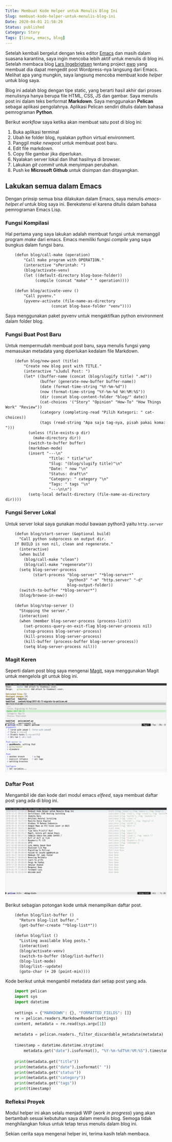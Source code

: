 ```yaml
---
Title: Membuat Kode Helper untuk Menulis Blog Ini
Slug: membuat-kode-helper-untuk-menulis-blog-ini
Date: 2020-04-01 21:58:29
Status: published
Category: Story
Tags: [linux, emacs, blog]
---
```



Setelah kembali bergelut dengan teks editor [Emacs](https://www.gnu.org/software/emacs/download.html) dan masih dalam suasana karantina, saya ingin mencoba lebih aktif untuk menulis di blog ini.
Setelah membaca blog [Lars Ingebrigtsen](https://lars.ingebrigtsen.no/2018/10/02/editing-wordpress-articles-in-emacs/) tentang project [ewp](https://github.com/larsmagne/ewp) yang membuat dia dapat mengedit post Wordpress-nya langsung dari Emacs.
Melihat apa yang mungkin, saya langsung mencoba membuat kode *helper* untuk blog saya.

Blog ini adalah blog dengan tipe static, yang berarti hasil akhir dari proses menulisnya hanya berupa file HTML, CSS, JS dan gambar. Saya menulis post ini dalam teks berformat **Markdown**.
Saya menggunakan **Pelican** sebagai aplikasi pengolahnya. Aplikasi Pelican sendiri ditulis dalam bahasa pemrograman **Python**.

Berikut *workflow* saya ketika akan membuat satu post di blog ini:

1. Buka aplikasi terminal
2. Ubah ke folder blog, nyalakan python virtual environment.
3. Panggil *make newpost* untuk membuat post baru.
4. Edit file markdown.
5. Copy file gambar jika diperlukan.
6. Nyalakan server lokal dan lihat hasilnya di browser.
7. Lakukan *git commit* untuk menyimpan perubahan.
8. Push ke **Microsoft Github** untuk disimpan dan ditayangkan.

## Lakukan semua dalam Emacs ##

Dengan prinsip semua bisa dilakukan dalam Emacs, saya menulis *emacs-helper.el* untuk blog saya ini. 
Berekstensi el karena ditulis dalam bahasa pemrograman Emacs Lisp. 

### Fungsi Kompilasi ###
Hal pertama yang saya lakukan adalah membuat fungsi untuk memanggil program *make* dari emacs. 
Emacs memiliki fungsi *compile* yang saya bungkus dalam fungsi baru.

```emacs-lisp
    (defun blog/call-make (operation)
        "Call make program with OPERATION."
        (interactive "sPerintah: ")
        (blog/activate-venv)
        (let ((default-directory blog-base-folder))
             (compile (concat "make" " " operation))))

    (defun blog/activate-venv ()
        "Call pyvenv."
        (pyvenv-activate (file-name-as-directory
                    (concat blog-base-folder "venv"))))
```

Saya menggunakan paket pyvenv untuk mengaktifkan python environment dalam folder blog.

### Fungsi Buat Post Baru ###
Untuk mempermudah membuat post baru, saya menulis fungsi yang memasukan metadata yang diperlukan kedalam file Markdown.


```emacs-lisp
    (defun blog/new-post (title)
        "Create new blog post with TITLE."
        (interactive "sJudul Post: ")
        (let* ((buffer-name (concat (blog/slugify title) ".md"))
               (buffer (generate-new-buffer buffer-name))
               (date (format-time-string "%Y-%m-%d"))
               (now (format-time-string "%Y-%m-%d %H:%M:%S"))
               (dir (concat blog-content-folder "blog/" date))
               (cat-choices '("Story" "Opinion" "How-To" "How Things Work" "Review"))
               (category (completing-read "Pilih Kategori: " cat-choices))
               (tags (read-string "Apa saja tag-nya, pisah pakai koma: ")))
          (unless (file-exists-p dir)
            (make-directory dir))
          (switch-to-buffer buffer)
          (markdown-mode)
          (insert "---\n"
                   "Title: " title"\n"
                   "Slug: "(blog/slugify title)"\n"
                   "Date: " now "\n"
                   "Status: draft\n"
                   "Category: " category "\n"
                   "Tags: " tags "\n"
                   "---\n\n")
          (setq-local default-directory (file-name-as-directory dir))))
```

### Fungsi Server Lokal ###
Untuk server lokal saya gunakan modul bawaan python3 yaitu `http.server`

```emacs-lisp
    (defun blog/start-server (&optional build)
      "Call python subprocess on output dir.
    If BUILD is non nil, clean and regenerate."
      (interactive)
      (when build
        (blog/call-make "clean")
        (blog/call-make "regenerate"))
      (setq blog-server-process
            (start-process "blog-server" "*blog-server*"
                           "python3" "-m" "http.server" "-d"
                           blog-output-folder))
      (switch-to-buffer "*blog-server*")
      (blog/browse-in-eww))
    
    (defun blog/stop-server ()
      "Stopping the server."
      (interactive)
      (when (member blog-server-process (process-list))
        (set-process-query-on-exit-flag blog-server-process nil)
        (stop-process blog-server-process)
        (kill-process blog-server-process)
        (kill-buffer (process-buffer blog-server-process))
        (setq blog-server-process nil)))
```


### Magit Keren ###
Seperti dalam post blog saya mengenai [Magit](/how-to/2017/08/03/magit-kelola-git-dalam-emacs.html), saya menggunakan Magit untuk mengelola git untuk blog ini.

[![ScreenShot](magit-screenshot.png)](magit-screenshot.png)

### Daftar Post ###
Mengambil ide dan kode dari modul emacs *elfeed*, saya membuat daftar post yang ada di blog ini. 

[![ScreenShot](list-screenshot.png)](list-screenshot.png)

Berikut sebagian potongan kode untuk menampilkan daftar post.

```emacs-lisp
    (defun blog/list-buffer ()
      "Return blog-list buffer."
      (get-buffer-create "*blog-list*"))
    
    (defun blog/list ()
      "Listing available blog posts."
      (interactive)
      (blog/activate-venv)
      (switch-to-buffer (blog/list-buffer))
      (blog-list-mode)
      (blog/list--update)
      (goto-char (+ 20 (point-min))))
```

Kode berikut untuk mengambil metadata dari setiap post yang ada.

```python
    import pelican
    import sys
    import datetime
    
    settings = {"MARKDOWN": {}, "FORMATTED_FIELDS": []}
    re = pelican.readers.MarkdownReader(settings)
    content, metadata = re.read(sys.argv[1])
    
    metadata = pelican.readers._filter_discardable_metadata(metadata)
    
    timestamp = datetime.datetime.strptime(
        metadata.get("date").isoformat(), "%Y-%m-%dT%H:%M:%S").timestamp()
    
    print(metadata.get("title"))
    print(metadata.get("date").isoformat(" "))
    print(metadata.get("status"))
    print(metadata.get("category"))
    print(metadata.get("tags"))
    print(timestamp)
```

### Refleksi Proyek ###
Modul helper ini akan selalu menjadi WIP (*work in progress*) yang akan bertambah sesuai kebutuhan saya dalam menulis blog. Semoga tidak menghilangkan fokus untuk tetap terus menulis dalam blog ini.

Sekian cerita saya mengenai helper ini, terima kasih telah membaca.
